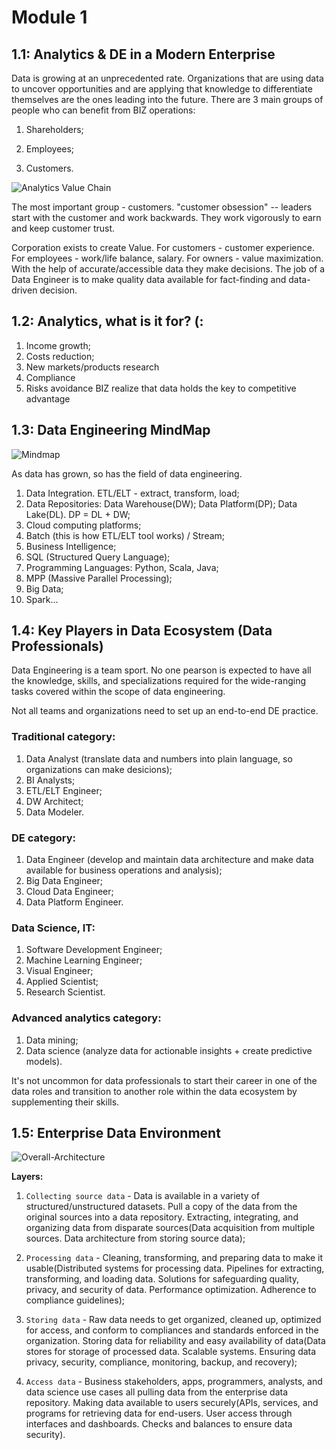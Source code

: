 # Module 1

## 1.1: Analytics & DE in a Modern Enterprise 

Data is growing at an unprecedented rate. Organizations that are using data to uncover opportunities and are applying that knowledge to differentiate themselves are the ones leading into the future. There are 3 main groups of people who can benefit from BIZ operations: 

1. Shareholders; 

2. Employees; 

3. Customers. 


![Analytics Value Chain](https://rockyourdata.cloud/wp-content/uploads/2019/02/Screen-Shot-2019-02-11-at-8.58.28-PM.png)

The most important group - customers. "customer obsession" -- leaders start with the customer and work backwards. They work vigorously to earn and keep customer trust. 

Corporation exists to create Value. For customers - customer experience. For employees - work/life balance, salary. For owners - value maximization. With the help of accurate/accessible data they make decisions. The job of a Data Engineer is to make quality data available for fact-finding and data-driven decision. 

## 1.2: Analytics, what is it for? (: 

1. Income growth;
2. Costs reduction; 
3. New markets/products research
4. Compliance
5. Risks avoidance
BIZ realize that data holds the key to competitive advantage

## 1.3: Data Engineering MindMap 

![Mindmap](https://user-images.githubusercontent.com/65634544/83002336-4a252e80-a050-11ea-884a-aad96a181f74.jpg)

As data has grown, so has the field of data engineering.

1. Data Integration. ETL/ELT - extract, transform, load; 
2. Data Repositories: Data Warehouse(DW); Data Platform(DP); Data Lake(DL). DP = DL + DW; 
3. Cloud computing platforms; 
4. Batch (this is how ETL/ELT tool works) / Stream;
5. Business Intelligence;
6. SQL (Structured Query Language);
7. Programming Languages: Python, Scala, Java;
8. MPP (Massive Parallel Processing);
9. Big Data;
10. Spark...

## 1.4: Key Players in Data Ecosystem (Data Professionals)

Data Engineering is a team sport. No one pearson is expected to have all the knowledge, skills, and specializations required for the wide-ranging tasks covered within the scope of data engineering.

Not all teams and organizations need to set up an end-to-end DE practice.

### Traditional category:
1. Data Analyst (translate data and numbers into plain language, so organizations can make desicions);
2. BI Analysts;
3. ETL/ELT Engineer;
4. DW Architect;
5. Data Modeler. 

### DE category:
1. Data Engineer (develop and maintain data architecture and make data available for business operations and analysis);
2. Big Data Engineer;
3. Cloud Data Engineer;
4. Data Platform Engineer.

### Data Science, IT:
1. Software Development Engineer;
2. Machine Learning Engineer;
3. Visual Engineer; 
4. Applied Scientist; 
5. Research Scientist.

### Advanced analytics category:
1. Data mining;
2. Data science (analyze data for actionable insights + create predictive models).

It's not uncommon for data professionals to start their career in one of the data roles and transition to another role within the data ecosystem by supplementing their skills.

## 1.5: Enterprise Data Environment

![Overall-Architecture](https://user-images.githubusercontent.com/65634544/83002262-2feb5080-a050-11ea-93f1-3fe6196c973a.png)

**Layers:**
1. `Collecting source data` - Data is available in a variety of structured/unstructured datasets. Pull a copy of the data from the original sources into a data repository. Extracting, integrating, and organizing data from disparate sources(Data acquisition from multiple sources. Data architecture from storing source data);

2. `Processing data` - Cleaning, transforming, and preparing data to make it usable(Distributed systems for processing data. Pipelines for extracting, transforming, and loading data. Solutions for safeguarding quality, privacy, and security of data. Performance optimization. Adherence to compliance guidelines);

3. `Storing data` - Raw data needs to get organized, cleaned up, optimized for access, and conform to compliances and standards enforced in the organization. Storing data for reliability and easy availability of data(Data stores for storage of processed data. Scalable systems. Ensuring data privacy, security, compliance, monitoring, backup, and recovery);

4. `Access data` - Business stakeholders, apps, programmers, analysts, and data science use cases all pulling data from the enterprise data repository. Making data available to users securely(APIs, services, and programs for retrieving data for end-users. User access through interfaces and dashboards. Checks and balances to ensure data security).






